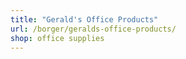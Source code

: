 ```yaml
---
title: "Gerald's Office Products"
url: /borger/geralds-office-products/
shop: office supplies
---
```

